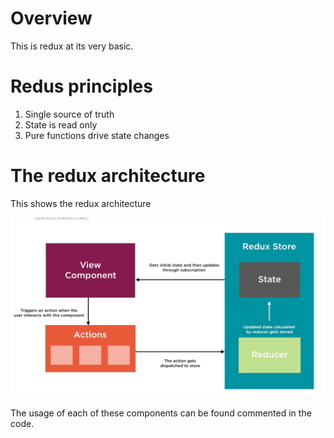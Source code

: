 # Overview

This is redux at its very basic. 

# Redus principles

1. Single source of truth
1. State is read only
1. Pure functions drive state changes

# The redux architecture
This shows the redux architecture 

![Architecture](./images/redux-arch.png)

The usage of each of these components can be found commented in the code.